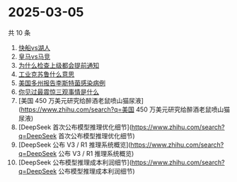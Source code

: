 # 2025-03-05

共 10 条

<!-- BEGIN ZHIHUSEARCH -->
<!-- 最后更新时间 Wed Mar 05 2025 05:09:22 GMT+0800 (China Standard Time) -->
1. [快船vs湖人](https://www.zhihu.com/search?q=快船vs湖人)
1. [皇马vs马竞](https://www.zhihu.com/search?q=皇马vs马竞)
1. [为什么检查上级都会提前通知](https://www.zhihu.com/search?q=为什么检查上级都会提前通知)
1. [工业克苏鲁什么意思](https://www.zhihu.com/search?q=工业克苏鲁什么意思)
1. [美国多州报告李斯特菌感染病例](https://www.zhihu.com/search?q=美国多州报告李斯特菌感染病例)
1. [你见过最震惊三观事情是什么](https://www.zhihu.com/search?q=你见过最震惊三观事情是什么)
1. [美国 450 万美元研究给醉酒老鼠喷山猫尿液](https://www.zhihu.com/search?q=美国 450 万美元研究给醉酒老鼠喷山猫尿液)
1. [DeepSeek 首次公布模型推理优化细节](https://www.zhihu.com/search?q=DeepSeek 首次公布模型推理优化细节)
1. [DeepSeek 公布 V3 / R1 推理系统概览](https://www.zhihu.com/search?q=DeepSeek 公布 V3 / R1 推理系统概览)
1. [DeepSeek 公布模型推理成本利润细节](https://www.zhihu.com/search?q=DeepSeek 公布模型推理成本利润细节)
<!-- END ZHIHUSEARCH -->
